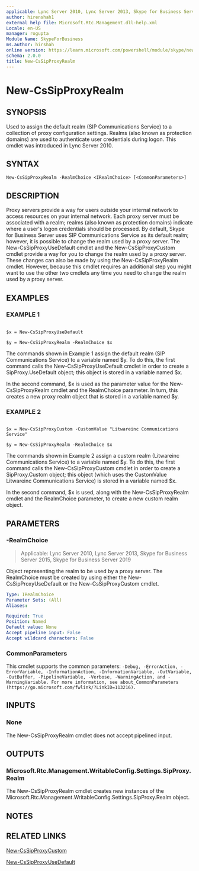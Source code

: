 ```yaml
---
applicable: Lync Server 2010, Lync Server 2013, Skype for Business Server 2015, Skype for Business Server 2019
author: hirenshah1
external help file: Microsoft.Rtc.Management.dll-help.xml
Locale: en-US
manager: rogupta
Module Name: SkypeForBusiness
ms.author: hirshah
online version: https://learn.microsoft.com/powershell/module/skype/new-cssipproxyrealm
schema: 2.0.0
title: New-CsSipProxyRealm
---
```


# New-CsSipProxyRealm

## SYNOPSIS

Used to assign the default realm (SIP Communications Service) to a collection of proxy configuration settings.
Realms (also known as protection domains) are used to authenticate user credentials during logon.
This cmdlet was introduced in Lync Server 2010.



## SYNTAX

```
New-CsSipProxyRealm -RealmChoice <IRealmChoice> [<CommonParameters>]
```

## DESCRIPTION

Proxy servers provide a way for users outside your internal network to access resources on your internal network.
Each proxy server must be associated with a realm; realms (also known as protection domains) indicate where a user's logon credentials should be processed.
By default, Skype for Business Server uses SIP Communications Service as its default realm; however, it is possible to change the realm used by a proxy server.
The New-CsSipProxyUseDefault cmdlet and the New-CsSipProxyCustom cmdlet provide a way for you to change the realm used by a proxy server.
These changes can also be made by using the New-CsSipProxyRealm cmdlet.
However, because this cmdlet requires an additional step you might want to use the other two cmdlets any time you need to change the realm used by a proxy server.



## EXAMPLES

### EXAMPLE 1
```

$x = New-CsSipProxyUseDefault

$y = New-CsSipProxyRealm -RealmChoice $x
```

The commands shown in Example 1 assign the default realm (SIP Communications Service) to a variable named $y.
To do this, the first command calls the New-CsSipProxyUseDefault cmdlet in order to create a SipProxy.UseDefault object; this object is stored in a variable named $x.

In the second command, $x is used as the parameter value for the New-CsSipProxyRealm cmdlet and the RealmChoice parameter.
In turn, this creates a new proxy realm object that is stored in a variable named $y.

### EXAMPLE 2
```

$x = New-CsSipProxyCustom -CustomValue "Litwareinc Communications Service"

$y = New-CsSipProxyRealm -RealmChoice $x
```

The commands shown in Example 2 assign a custom realm (Litwareinc Communications Service) to a variable named $y.
To do this, the first command calls the New-CsSipProxyCustom cmdlet in order to create a SipProxy.Custom object; this object (which uses the CustomValue Litwareinc Communications Service) is stored in a variable named $x.

In the second command, $x is used, along with the New-CsSipProxyRealm cmdlet and the RealmChoice parameter, to create a new custom realm object.


## PARAMETERS

### -RealmChoice

> Applicable: Lync Server 2010, Lync Server 2013, Skype for Business Server 2015, Skype for Business Server 2019

Object representing the realm to be used by a proxy server.
The RealmChoice must be created by using either the New-CsSipProxyUseDefault or the New-CsSipProxyCustom cmdlet.

```yaml
Type: IRealmChoice
Parameter Sets: (All)
Aliases:

Required: True
Position: Named
Default value: None
Accept pipeline input: False
Accept wildcard characters: False
```

### CommonParameters
This cmdlet supports the common parameters: `-Debug, -ErrorAction, -ErrorVariable, -InformationAction, -InformationVariable, -OutVariable, -OutBuffer, -PipelineVariable, -Verbose, -WarningAction, and -WarningVariable. For more information, see about_CommonParameters (https://go.microsoft.com/fwlink/?LinkID=113216).`

## INPUTS

### None
The New-CsSipProxyRealm cmdlet does not accept pipelined input.

## OUTPUTS

### Microsoft.Rtc.Management.WritableConfig.Settings.SipProxy.Realm
The New-CsSipProxyRealm cmdlet creates new instances of the Microsoft.Rtc.Management.WritableConfig.Settings.SipProxy.Realm object.

## NOTES

## RELATED LINKS

[New-CsSipProxyCustom](New-CsSipProxyCustom.md)

[New-CsSipProxyUseDefault](New-CsSipProxyUseDefault.md)
